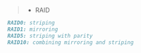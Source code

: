 > * RAID
```markdown
RAID0: striping
RAID1: mirroring
RAID5: striping with parity
RAID10: combining mirroring and striping
```
